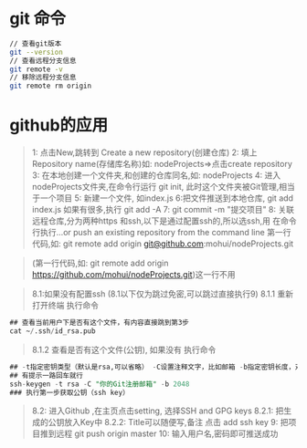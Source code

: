 # git 命令
```bash
// 查看git版本
git --version
// 查看远程分支信息
git remote -v
// 移除远程分支信息
git remote rm origin
```
# github的应用
>1: 点击New,跳转到 Create a new repository(创建仓库)
>2: 填上Repository name(存储库名称)如: nodeProjects=>点击create repository
>3: 在本地创建一个文件夹,和创建的仓库同名,如: nodeProjects
>4: 进入nodeProjects文件夹,在命令行运行 git init, 此时这个文件夹被Git管理,相当于一个项目
>5: 新建一个文件, 如index.js 
>6:把文件推送到本地仓库, git add index.js  如果有很多,执行 git add -A
>7: git commit -m "提交项目"
>8: 关联远程仓库,分为两种https 和ssh,以下是通过配置ssh的,所以选ssh,用 
>在命令行执行…or push an existing repository from the command line
>第一行代码,如: git remote add origin git@github.com:mohui/nodeProjects.git

>(第一行代码,如: git remote add origin https://github.com/mohui/nodeProjects.git)这一行不用

>8.1:如果没有配置ssh (8.1以下仅为跳过免密,可以跳过直接执行9)
>8.1.1 重新打开终端 执行命令 
```sql
## 查看当前用户下是否有这个文件，有内容直接跳到第3步
cat ~/.ssh/id_rsa.pub
```

>8.1.2 查看是否有这个文件(公钥), 如果没有 执行命令
```sql
## -t指定密钥类型（默认是rsa,可以省略） -C设置注释文字，比如邮箱 -b指定密钥长度，对于rsa密钥，默认是2048位，最小要求768位
## 有提示一路回车就行
ssh-keygen -t rsa -C "你的Git注册邮箱" -b 2048
### 执行第一步获取公钥（ssh key）
```
>8.2: 进入Github ,在主页点击setting, 选择SSH and GPG keys
>8.2.1: 把生成的公钥放入Key中
>8.2.2: Title可以随便写,备注
>点击 add ssh key
>9: 把项目推到远程 git push origin master
>10: 输入用户名,密码即可推送成功


